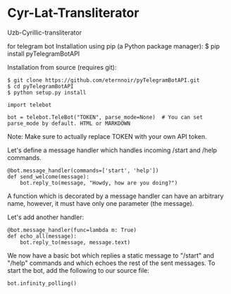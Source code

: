 # Cyr-Lat-Transliterator
Uzb-Cyrillic-transliterator

for telegram bot 
Installation using pip (a Python package manager):
$ pip install pyTelegramBotAPI

Installation from source (requires git):
```
$ git clone https://github.com/eternnoir/pyTelegramBotAPI.git
$ cd pyTelegramBotAPI
$ python setup.py install
```
```
import telebot

bot = telebot.TeleBot("TOKEN", parse_mode=None)  # You can set parse_mode by default. HTML or MARKDOWN
```
Note: Make sure to actually replace TOKEN with your own API token.

Let's define a message handler which handles incoming /start and /help commands.
```
@bot.message_handler(commands=['start', 'help'])
def send_welcome(message):
	bot.reply_to(message, "Howdy, how are you doing?")
```
A function which is decorated by a message handler can have an arbitrary name, however, it must have only one parameter (the message).

Let's add another handler:
```
@bot.message_handler(func=lambda m: True)
def echo_all(message):
	bot.reply_to(message, message.text)
```
We now have a basic bot which replies a static message to "/start" and "/help" commands and which echoes the rest of the sent messages. To start the bot, add the following to our source file:
```
bot.infinity_polling()
```
